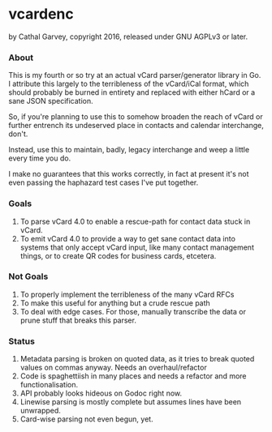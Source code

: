 # vcardenc
by Cathal Garvey, copyright 2016, released under GNU AGPLv3 or later.

### About
This is my fourth or so try at an actual vCard parser/generator library in Go.
I attribute this largely to the terribleness of the vCard/iCal format, which
should probably be burned in entirety and replaced with either hCard or a sane
JSON specification.

So, if you're planning to use this to somehow broaden the reach of vCard or
further entrench its undeserved place in contacts and calendar interchange, don't.

Instead, use this to maintain, badly, legacy interchange and weep a little every
time you do.

I make no guarantees that this works correctly, in fact at present it's not even
passing the haphazard test cases I've put together.

### Goals
1. To parse vCard 4.0 to enable a rescue-path for contact data stuck in vCard.
2. To emit vCard 4.0 to provide a way to get sane contact data into systems that
   only accept vCard input, like many contact management things, or to create
   QR codes for business cards, etcetera.

### Not Goals
1. To properly implement the terribleness of the many vCard RFCs
2. To make this useful for anything but a crude rescue path
3. To deal with edge cases. For those, manually transcribe the data or prune
   stuff that breaks this parser.

### Status
1. Metadata parsing is broken on quoted data, as it tries to break quoted
   values on commas anyway. Needs an overhaul/refactor
2. Code is spaghettiish in many places and needs a refactor and more functionalisation.
3. API probably looks hideous on Godoc right now.
4. Linewise parsing is mostly complete but assumes lines have been unwrapped.
5. Card-wise parsing not even begun, yet.

